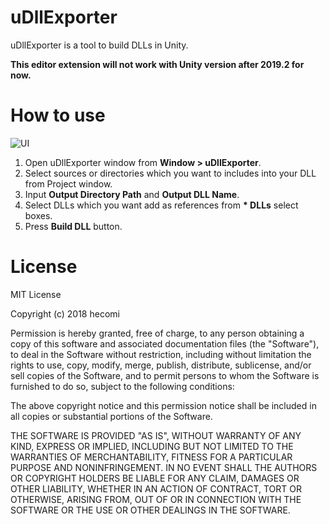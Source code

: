 uDllExporter
============

uDllExporter is a tool to build DLLs in Unity.

**This editor extension will not work with Unity version after 2019.2 for now.**

How to use
==========

![UI](https://raw.githubusercontent.com/wiki/hecomi/uDllExporter/ui.png)

1. Open uDllExporter window from **Window > uDllExporter**.
2. Select sources or directories which you want to includes into your DLL from Project window.
3. Input **Output Directory Path** and **Output DLL Name**.
4. Select DLLs which you want add as references from **\* DLLs** select boxes.
5. Press **Build DLL** button.

License
=======

MIT License

Copyright (c) 2018 hecomi

Permission is hereby granted, free of charge, to any person obtaining a copy
of this software and associated documentation files (the "Software"), to deal
in the Software without restriction, including without limitation the rights
to use, copy, modify, merge, publish, distribute, sublicense, and/or sell
copies of the Software, and to permit persons to whom the Software is
furnished to do so, subject to the following conditions:

The above copyright notice and this permission notice shall be included in all
copies or substantial portions of the Software.

THE SOFTWARE IS PROVIDED "AS IS", WITHOUT WARRANTY OF ANY KIND, EXPRESS OR
IMPLIED, INCLUDING BUT NOT LIMITED TO THE WARRANTIES OF MERCHANTABILITY,
FITNESS FOR A PARTICULAR PURPOSE AND NONINFRINGEMENT. IN NO EVENT SHALL THE
AUTHORS OR COPYRIGHT HOLDERS BE LIABLE FOR ANY CLAIM, DAMAGES OR OTHER
LIABILITY, WHETHER IN AN ACTION OF CONTRACT, TORT OR OTHERWISE, ARISING FROM,
OUT OF OR IN CONNECTION WITH THE SOFTWARE OR THE USE OR OTHER DEALINGS IN THE
SOFTWARE.
